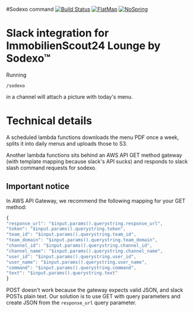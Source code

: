#Sodexo command
[![Build Status](https://travis-ci.org/ImmobilienScout24/slack-sodexo.svg?branch=master)](https://travis-ci.org/ImmobilienScout24/slack-sodexo)
[![FlatMap](https://img.shields.io/badge/flatmap-certified-brightgreen.svg)](https://github.com/ImmobilienScout24/slack-sodexo)
[![NoSpring](https://img.shields.io/badge/spring-absent-brightgreen.svg)](https://github.com/ImmobilienScout24/slack-sodexo)

# Slack integration for ImmobilienScout24 Lounge by Sodexo™
Running

```irc
/sodexo
```

in a channel will attach a picture with today's menu.

# Technical details
A scheduled lambda functions downloads the menu PDF once a week, splits it into daily menus and uploads those to S3.

Another lambda functions sits behind an AWS API GET method gateway (with template mapping because slack's API sucks) and responds to slack slash command requests for sodexo.

## Important notice
In AWS API Gateway, we recommend the following mapping for your GET method:

```javascript
{
"response_url": "$input.params().querystring.response_url",
"token": "$input.params().querystring.token",
"team_id": "$input.params().querystring.team_id",
"team_domain": "$input.params().querystring.team_domain",
"channel_id": "$input.params().querystring.channel_id",
"channel_name": "$input.params().querystring.channel_name",
"user_id": "$input.params().querystring.user_id",
"user_name": "$input.params().querystring.user_name",
"command": "$input.params().querystring.command",
"text": "$input.params().querystring.text"
}
```

POST doesn't work because the gateway expects valid JSON, and slack POSTs plain text. Our solution is to use GET with query parameters and create JSON from the `response_url` query parameter.
